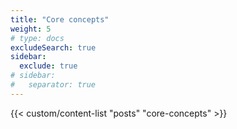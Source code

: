 ```yaml
---
title: "Core concepts"
weight: 5
# type: docs
excludeSearch: true
sidebar:
  exclude: true
# sidebar:
#   separator: true
---
```


{{< custom/content-list "posts" "core-concepts" >}}
